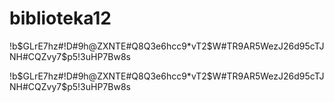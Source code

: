 # biblioteka12
!b$GLrE7hz#!D#9h@ZXNTE#Q8Q3e6hcc9*vT2$W#TR9AR5WezJ26d95cTJNH#CQZvy7$p5!3uHP7Bw8s


!b$GLrE7hz#!D#9h@ZXNTE#Q8Q3e6hcc9*vT2$W#TR9AR5WezJ26d95cTJNH#CQZvy7$p5!3uHP7Bw8s

